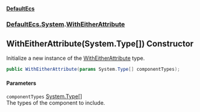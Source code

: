 #### [DefaultEcs](./index.md 'index')
### [DefaultEcs.System](./DefaultEcs-System.md 'DefaultEcs.System').[WithEitherAttribute](./DefaultEcs-System-WithEitherAttribute.md 'DefaultEcs.System.WithEitherAttribute')
## WithEitherAttribute(System.Type[]) Constructor
Initialize a new instance of the [WithEitherAttribute](./DefaultEcs-System-WithEitherAttribute.md 'DefaultEcs.System.WithEitherAttribute') type.  
```csharp
public WithEitherAttribute(params System.Type[] componentTypes);
```
#### Parameters
<a name='DefaultEcs-System-WithEitherAttribute-WithEitherAttribute(System-Type--)-componentTypes'></a>
`componentTypes` [System.Type](https://docs.microsoft.com/en-us/dotnet/api/System.Type 'System.Type')[[]](https://docs.microsoft.com/en-us/dotnet/api/System.Array 'System.Array')  
The types of the component to include.  
  
